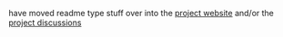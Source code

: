 have moved readme type stuff over into the [project website](https://statespace.dev/) and/or the [project discussions](https://github.com/statespacedev/starid/discussions)
